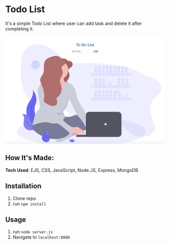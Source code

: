# Todo List

It's a simple Todo List where user can add task and delete it after completing it.


![TodoList](public/read.png)

## How It's Made:

**Tech Used**: EJS, CSS, JavaScript, Node.JS, Express, MongoDB

## Installation

1. Clone repo
2. run `npm install`

## Usage

1. run `node server.js`
2. Navigate to `localhost:8080`
